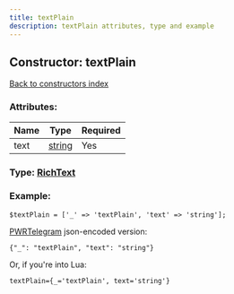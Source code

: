 ```yaml
---
title: textPlain
description: textPlain attributes, type and example
---
```

## Constructor: textPlain  
[Back to constructors index](index.md)



### Attributes:

| Name     |    Type       | Required |
|----------|---------------|----------|
|text|[string](../types/string.md) | Yes|



### Type: [RichText](../types/RichText.md)


### Example:

```
$textPlain = ['_' => 'textPlain', 'text' => 'string'];
```  

[PWRTelegram](https://pwrtelegram.xyz) json-encoded version:

```
{"_": "textPlain", "text": "string"}
```


Or, if you're into Lua:  


```
textPlain={_='textPlain', text='string'}

```


